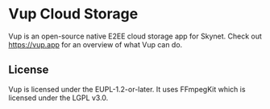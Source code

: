 # Vup Cloud Storage

Vup is an open-source native E2EE cloud storage app for Skynet.
Check out https://vup.app for an overview of what Vup can do.

## License

Vup is licensed under the EUPL-1.2-or-later.
It uses FFmpegKit which is licensed under the LGPL v3.0.
